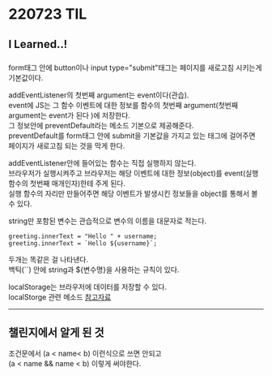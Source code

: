 # 220723 TIL

## I Learned..!

###

form태그 안에 button이나 input type="submit"태그는 페이지를 새로고침 시키는게 기본값이다.   

addEventListener의 첫번째 argument는 event이다(관습).   
event에 JS는 그 함수 이벤트에 대한 정보를 함수의 첫번째 argument(첫번째 argument는 event가 된다 )에 저장한다.   
그 정보안에 preventDefault라는 메소드 기본으로 제공해준다.   
preventDefault를 form태그 안에 submit을 기본값을 가지고 있는 태그에 걸어주면 페이지가 새로고침 되는 것을 막게 한다.   

addEventListener안에 들어있는 함수는 직접 실행하지 않는다.   
브라우저가 실행시켜주고 브라우저는 해당 이벤트에 대한 정보(object)를 event(실행 함수의 첫번째 매개인자)한테 주게 된다.   
실행 함수의 자리만 만들어주면 해당 이벤트가 발생시킨 정보들을 object를 통해서 볼 수 있다.   

string만 포함된 변수는 관습적으로 변수의 이름을 대문자로 적는다.   

    greeting.innerText = "Hello " + username;
    greeting.innerText = `Hello ${username}`;

두개는 똑같은 걸 나타낸다.   
백틱(``) 안에 string과 ${변수명}을 사용하는 규칙이 있다.   

localStorage는 브라우저에 데이터를 저장할 수 있다.   
localStorge 관련 메소드 [참고자료](https://developer.mozilla.org/ko/docs/Web/API/Window/localStorage)

---

## 챌린지에서 알게 된 것

조건문에서 (a < name< b) 이런식으로 쓰면 안되고  
(a < name && name < b) 이렇게 써야한다.
